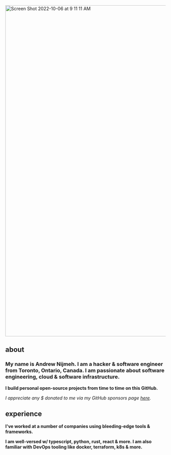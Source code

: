 <img width="1041" alt="Screen Shot 2022-10-06 at 9 11 11 AM" src="https://user-images.githubusercontent.com/59238070/194321660-f3988838-daea-4214-b187-f9943dedd010.png">

## about
<h3>My name is Andrew Nijmeh. I am a hacker & software engineer from Toronto, Ontario, Canada. I am passionate about software engineering, cloud & software infrastructure.</h3>

**I build personal open-source projects from time to time on this GitHub.**

*I appreciate any $ donated to me via my GitHub sponsors page [here](https://github.com/sponsors/anddddrew).*

## experience

**I've worked at a number of companies using bleeding-edge tools & frameworks.**

**I am well-versed w/ typescript, python, rust, react & more. I am also familiar with DevOps tooling like docker, terraform, k8s & more.**

